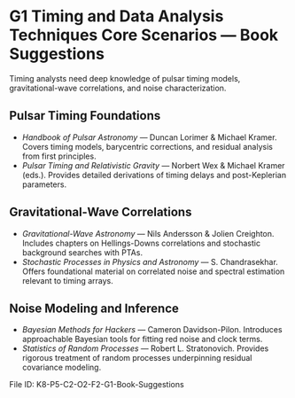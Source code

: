 # G1 Timing and Data Analysis Techniques Core Scenarios — Book Suggestions

Timing analysts need deep knowledge of pulsar timing models, gravitational-wave correlations, and noise characterization.

## Pulsar Timing Foundations
- *Handbook of Pulsar Astronomy* — Duncan Lorimer & Michael Kramer. Covers timing models, barycentric corrections, and residual analysis from first principles.
- *Pulsar Timing and Relativistic Gravity* — Norbert Wex & Michael Kramer (eds.). Provides detailed derivations of timing delays and post-Keplerian parameters.

## Gravitational-Wave Correlations
- *Gravitational-Wave Astronomy* — Nils Andersson & Jolien Creighton. Includes chapters on Hellings-Downs correlations and stochastic background searches with PTAs.
- *Stochastic Processes in Physics and Astronomy* — S. Chandrasekhar. Offers foundational material on correlated noise and spectral estimation relevant to timing arrays.

## Noise Modeling and Inference
- *Bayesian Methods for Hackers* — Cameron Davidson-Pilon. Introduces approachable Bayesian tools for fitting red noise and clock terms.
- *Statistics of Random Processes* — Robert L. Stratonovich. Provides rigorous treatment of random processes underpinning residual covariance modeling.

File ID: K8-P5-C2-O2-F2-G1-Book-Suggestions

